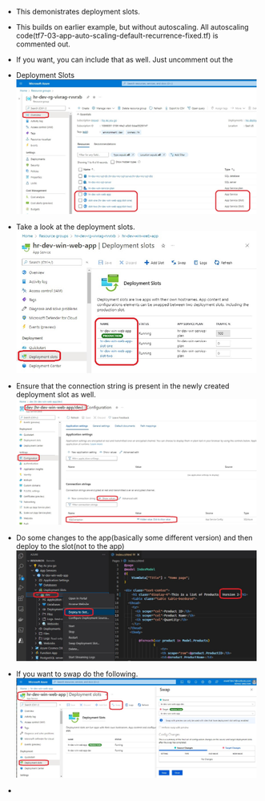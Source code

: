 - This demonistrates deployment slots. 

- This builds on earlier example, but without autoscaling. All autoscaling code(tf7-03-app-auto-scaling-default-recurrence-fixed.tf) is commented out.

- If you want, you can include that as well. Just uncomment out the 

- Deployment Slots
![Custom Domain](./images/DeploymentSlots.jpg)

- Take a look at the deployment slots.
![Custom Domain](./images/DeploymentSlots2.jpg)

- Ensure that the connection string is present in the newly created deployment slot as well.
![Custom Domain](./images/DeploymentSlots3.jpg)

- Do some changes to the app(basically some different version) and then deploy to the slot(not to the app)
![Custom Domain](./images/DeploymentSlots4.jpg)

- If you want to swap do the following.
![Custom Domain](./images/DeploymentSlots5.jpg)

- 